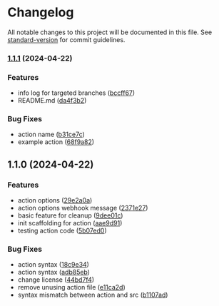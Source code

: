 # Changelog

All notable changes to this project will be documented in this file. See [standard-version](https://github.com/conventional-changelog/standard-version) for commit guidelines.

### [1.1.1](https://github.com/sichoi42/cleanup-stale-branch/compare/v1.1.0...v1.1.1) (2024-04-22)


### Features

* info log for targeted branches ([bccff67](https://github.com/sichoi42/cleanup-stale-branch/commit/bccff67319de4e073939bc90ee15f4cf85ce835f))
* README.md ([da4f3b2](https://github.com/sichoi42/cleanup-stale-branch/commit/da4f3b2340b0732485336b83bb6b46666bb9607c))


### Bug Fixes

* action name ([b31ce7c](https://github.com/sichoi42/cleanup-stale-branch/commit/b31ce7cabd3116d7afd9f5e65185cbc1230f050a))
* example action ([68f9a82](https://github.com/sichoi42/cleanup-stale-branch/commit/68f9a82a9ec002b77bfe9b854968e5afb1d3518b))

## 1.1.0 (2024-04-22)


### Features

* action options ([29e2a0a](https://github.com/sichoi42/cleanup-stale-branch/commit/29e2a0add33f6bca2cde31b5c3c2972d1af9c934))
* action options webhook message ([2371e27](https://github.com/sichoi42/cleanup-stale-branch/commit/2371e27d9dab57a41427437417026ca8b7e2f834))
* basic feature for cleanup ([9dee01c](https://github.com/sichoi42/cleanup-stale-branch/commit/9dee01c56f57b6f28297aab5c52cd82b21e26b6c))
* init scaffolding for action ([aae9d91](https://github.com/sichoi42/cleanup-stale-branch/commit/aae9d9135178a299cbfc110e9ea73e51efe71c5f))
* testing action code ([5b07ed0](https://github.com/sichoi42/cleanup-stale-branch/commit/5b07ed0c7fdd34c18ebc0c3ba225b3b22fda9424))


### Bug Fixes

* action syntax ([18c9e34](https://github.com/sichoi42/cleanup-stale-branch/commit/18c9e346cfa4c4e5702c4f0c2cf7da8a294701a6))
* action syntax ([adb85eb](https://github.com/sichoi42/cleanup-stale-branch/commit/adb85eb0b4974c8642812d1679a430f04ffdce54))
* change license ([44bd7f4](https://github.com/sichoi42/cleanup-stale-branch/commit/44bd7f44134027f52ec8cb0a8c452b245a91331f))
* remove unusing action file ([e11ca2d](https://github.com/sichoi42/cleanup-stale-branch/commit/e11ca2de369b80f437f5d25fd12c76023632013f))
* syntax mismatch between action and src ([b1107ad](https://github.com/sichoi42/cleanup-stale-branch/commit/b1107ada49e980956077dba8900f30170f6f449b))
